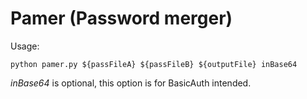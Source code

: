 Pamer (Password merger)
=====

Usage:

```
python pamer.py ${passFileA} ${passFileB} ${outputFile} inBase64
```

_inBase64_ is optional, this option is for BasicAuth intended.
